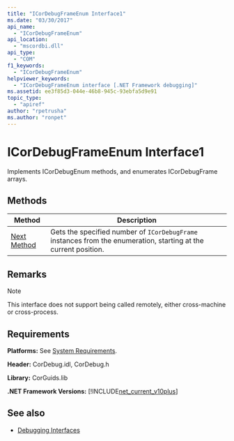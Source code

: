 ```yaml
---
title: "ICorDebugFrameEnum Interface1"
ms.date: "03/30/2017"
api_name: 
  - "ICorDebugFrameEnum"
api_location: 
  - "mscordbi.dll"
api_type: 
  - "COM"
f1_keywords: 
  - "ICorDebugFrameEnum"
helpviewer_keywords: 
  - "ICorDebugFrameEnum interface [.NET Framework debugging]"
ms.assetid: ee3f85d3-044e-46b8-945c-93ebfa5d9e91
topic_type: 
  - "apiref"
author: "rpetrusha"
ms.author: "ronpet"
---
```

# ICorDebugFrameEnum Interface1
Implements ICorDebugEnum methods, and enumerates ICorDebugFrame arrays.  
  
## Methods  
  
|Method|Description|  
|------------|-----------------|  
|[Next Method](../../../../docs/framework/unmanaged-api/debugging/icordebugframeenum-next-method.md)|Gets the specified number of `ICorDebugFrame` instances from the enumeration, starting at the current position.|  
  
## Remarks  
  
> [!NOTE]
>  This interface does not support being called remotely, either cross-machine or cross-process.  
  
## Requirements  
 **Platforms:** See [System Requirements](../../../../docs/framework/get-started/system-requirements.md).  
  
 **Header:** CorDebug.idl, CorDebug.h  
  
 **Library:** CorGuids.lib  
  
 **.NET Framework Versions:** [!INCLUDE[net_current_v10plus](../../../../includes/net-current-v10plus-md.md)]  
  
## See also
- [Debugging Interfaces](../../../../docs/framework/unmanaged-api/debugging/debugging-interfaces.md)
